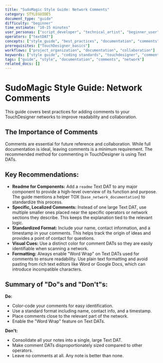 ```yaml
---
title: "SudoMagic Style Guide: Network Comments"
category: STYLEGUIDES
document_type: "guide"
difficulty: "beginner"
time_estimate: "10-15 minutes"
user_personas: ["script_developer", "technical_artist", "beginner_user"]
operators: ["textDAT"]
concepts: ["style_guide", "best_practices", "documentation", "comments", "network_organization"]
prerequisites: ["TouchDesigner_basics"]
workflows: ["project_organization", "documentation", "collaboration"]
keywords: ["style guide", "coding standards", "touchdesigner", "comments", "documentation", "network", "textdat"]
tags: ["guide", "style", "documentation", "comments", "network"]
related_docs: []
---
```


# SudoMagic Style Guide: Network Comments

This guide covers best practices for adding comments to your TouchDesigner networks to improve readability and collaboration.

## The Importance of Comments

Comments are essential for future reference and collaboration. While full documentation is ideal, leaving comments is a minimum requirement. The recommended method for commenting in TouchDesigner is using Text DATs.

## Key Recommendations:

*   **Readme for Components:** Add a `readme` Text DAT to any major component to provide a high-level overview of its function and purpose. The guide mentions a helper TOX (`base_network_documentation`) to standardize this process.
*   **Specific, Localized Comments:** Instead of one large Text DAT, use multiple smaller ones placed near the specific operators or network sections they describe. This keeps the explanation tied to the relevant logic.
*   **Standardized Format:** Include your name, contact information, and a timestamp in your comments. This helps track the origin of ideas and provides a point of contact for questions.
*   **Visual Cues:** Use a distinct color for comment DATs so they are easily identifiable when scanning a network.
*   **Formatting:** Always enable "Word Wrap" on Text DATs used for comments to ensure readability. Use plain text formatting and avoid pasting from rich text editors like Word or Google Docs, which can introduce incompatible characters.

## Summary of "Do"s and "Don't"s:

**Do:**
*   Color-code your comments for easy identification.
*   Use a standard format including name, contact info, and a timestamp.
*   Place comments close to the relevant part of the network.
*   Enable the "Word Wrap" feature on Text DATs.

**Don't:**
*   Consolidate all your notes into a single, large Text DAT.
*   Make comment DATs disproportionately sized compared to other operators.
*   Leave no comments at all. Any note is better than none.
